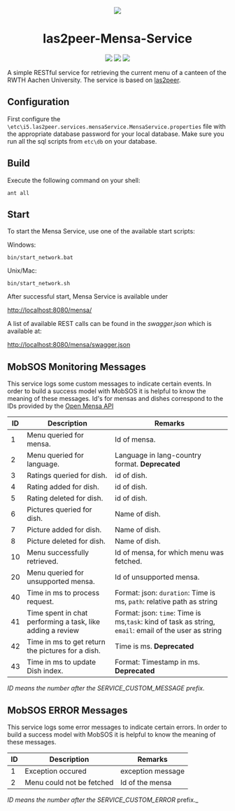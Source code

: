 <p align="center">
  <img src="https://raw.githubusercontent.com/rwth-acis/las2peer/master/img/logo/bitmap/las2peer-logo-128x128.png" />
</p>
<h1 align="center">las2peer-Mensa-Service</h1>
<p align="center">
  <a href="https://travis-ci.org/rwth-acis/las2peer-Mensa-Service" alt="Travis Build Status">
        <img src="https://travis-ci.org/rwth-acis/las2peer-Mensa-Service.svg?branch=master" /></a>
  <a href="https://codecov.io/gh/rwth-acis/las2peer-Mensa-Service" alt="Code Coverage">
        <img src="https://codecov.io/gh/rwth-acis/las2peer-Mensa-Service/branch/master/graph/badge.svg" /></a>
  <a href="https://libraries.io/github/rwth-acis/las2peer-Mensa-Service" alt="Dependencies">
        <img src="https://img.shields.io/librariesio/github/rwth-acis/las2peer-Mensa-Service" /></a>
</p>

A simple RESTful service for retrieving the current menu of a canteen of the RWTH Aachen University. The service is based on [las2peer](https://github.com/rwth-acis/LAS2peer).

## Configuration

First configure the `\etc\i5.las2peer.services.mensaService.MensaService.properties` file with the appropriate database password for your local database.
Make sure you run all the sql scripts from `etc\db` on your database.

## Build

Execute the following command on your shell:

```shell
ant all
```

## Start

To start the Mensa Service, use one of the available start scripts:

Windows:

```shell
bin/start_network.bat
```

Unix/Mac:

```shell
bin/start_network.sh
```

After successful start, Mensa Service is available under

[http://localhost:8080/mensa/](http://localhost:8080/mensa/)

A list of available REST calls can be found in the _swagger.json_ which is available at:

[http://localhost:8080/mensa/swagger.json](http://localhost:8080/mensa/swagger.json)

## MobSOS Monitoring Messages

This service logs some custom messages to indicate certain events.
In order to build a success model with MobSOS it is helpful to know the meaning of these messages. Id's for mensas and dishes correspond to the IDs provided by the [Open Mensa API](https://doc.openmensa.org/api/v2/)

| ID  | Description                                                | Remarks                                                                                               |
| --- | ---------------------------------------------------------- | ----------------------------------------------------------------------------------------------------- |
| 1   | Menu queried for mensa.                                    | Id of mensa.                                                                                          |
| 2   | Menu queried for language.                                 | Language in lang-country format. **Deprecated**                                                       |
| 3   | Ratings queried for dish.                                  | id of dish.                                                                                           |
| 4   | Rating added for dish.                                     | id of dish.                                                                                           |
| 5   | Rating deleted for dish.                                   | id of dish.                                                                                           |
| 6   | Pictures queried for dish.                                 | Name of dish.                                                                                         |
| 7   | Picture added for dish.                                    | Name of dish.                                                                                         |
| 8   | Picture deleted for dish.                                  | Name of dish.                                                                                         |
| 10  | Menu successfully retrieved.                               | Id of mensa, for which menu was fetched.                                                              |
| 20  | Menu queried for unsupported mensa.                        | Id of unsupported mensa.                                                                              |
| 40  | Time in ms to process request.                             | Format: json: `duration`: Time is ms, `path`: relative path as string                                 |
| 41  | Time spent in chat performing a task, like adding a review | Format: json: `time`: Time is ms,`task`: kind of task as string, `email`: email of the user as string |
| 42  | Time in ms to get return the pictures for a dish.          | Time is ms. **Deprecated**                                                                            |
| 43  | Time in ms to update Dish index.                           | Format: Timestamp in ms. **Deprecated**                                                               |

_ID means the number after the *SERVICE_CUSTOM_MESSAGE* prefix._

## MobSOS ERROR Messages

This service logs some error messages to indicate certain errors. In order to build a success model with MobSOS it is helpful to know the meaning of these messages.

| ID  | Description               | Remarks           |
| --- | ------------------------- | ----------------- |
| 1   | Exception occured         | exception message |
| 2   | Menu could not be fetched | Id of the mensa   |

_ID means the number after the *SERVICE_CUSTOM_ERROR*_ prefix.\_
